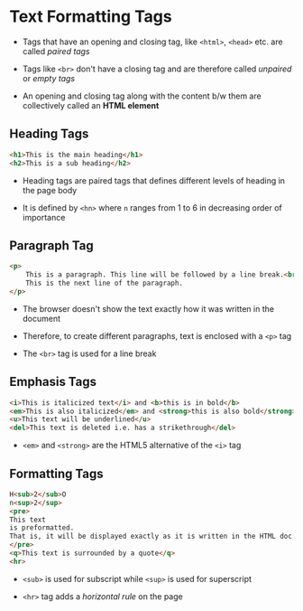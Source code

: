 # Text Formatting Tags

- Tags that have an opening and closing tag, like `<html>`, `<head>` etc. are
called *paired tags*

- Tags like `<br>` don't have a closing tag and are therefore called *unpaired*
or *empty tags*

- An opening and closing tag along with the content b/w them are collectively
called an **HTML element**

## Heading Tags

```HTML
<h1>This is the main heading</h1>
<h2>This is a sub heading</h2>
```

- Heading tags are paired tags that defines different levels of heading in the
page body

- It is defined by `<hn>` where `n` ranges from 1 to 6 in decreasing order of
importance

## Paragraph Tag

```HTML
<p>
    This is a paragraph. This line will be followed by a line break.<br>
    This is the next line of the paragraph.
</p>
```

- The browser doesn't show the text exactly how it was written in the document

- Therefore, to create different paragraphs, text is enclosed with a `<p>` tag

- The `<br>` tag is used for a line break

## Emphasis Tags

```HTML
<i>This is italicized text</i> and <b>this is in bold</b>
<em>This is also italicized</em> and <strong>this is also bold</strong>
<u>This text will be underlined</u>
<del>This text is deleted i.e. has a strikethrough</del>
```

- `<em>` and `<strong>` are the HTML5 alternative of the `<i>` tag

## Formatting Tags

```HTML
H<sub>2</sub>O
n<sup>2</sup>
<pre>
This text
is preformatted.
That is, it will be displayed exactly as it is written in the HTML doc
</pre>
<q>This text is surrounded by a quote</q>
<hr>
```

- `<sub>` is used for subscript while `<sup>` is used for superscript

- `<hr>` tag adds a *horizontal rule* on the page
